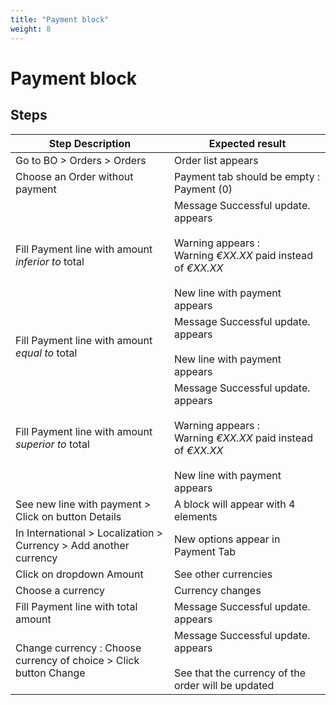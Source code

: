 ```yaml
---
title: "Payment block"
weight: 8
---
```


# Payment block
## Steps
| Step Description | Expected result |
| ----- | ----- |
| Go to BO > Orders > Orders | Order list appears |
| Choose an Order without payment | Payment tab should be empty : Payment (0) |
| Fill Payment line with amount *inferior to* total | Message Successful update. appears<br><br>Warning appears : <br>Warning *€XX.XX* paid instead of *€XX.XX*<br><br>New line with payment appears |
| Fill Payment line with amount *equal to* total | Message Successful update. appears<br><br>New line with payment appears |
| Fill Payment line with amount *superior to* total | Message Successful update. appears<br><br>Warning appears : <br>Warning *€XX.XX* paid instead of *€XX.XX*<br><br>New line with payment appears |
| See new line with payment > Click on button Details | A block will appear with 4 elements |
| In International > Localization > Currency > Add another currency | New options appear in Payment Tab |
| Click on dropdown Amount | See other currencies |
| Choose a currency | Currency changes |
| Fill Payment line with total amount | Message Successful update. appears |
| Change currency : Choose currency of choice > Click button Change | Message Successful update. appears<br><br>See that the currency of the order will be updated |
